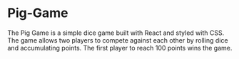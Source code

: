 # Pig-Game
The Pig Game is a simple dice game built with React and styled with CSS. The game allows two players to compete against each other by rolling dice and accumulating points. The first player to reach 100 points wins the game. 
